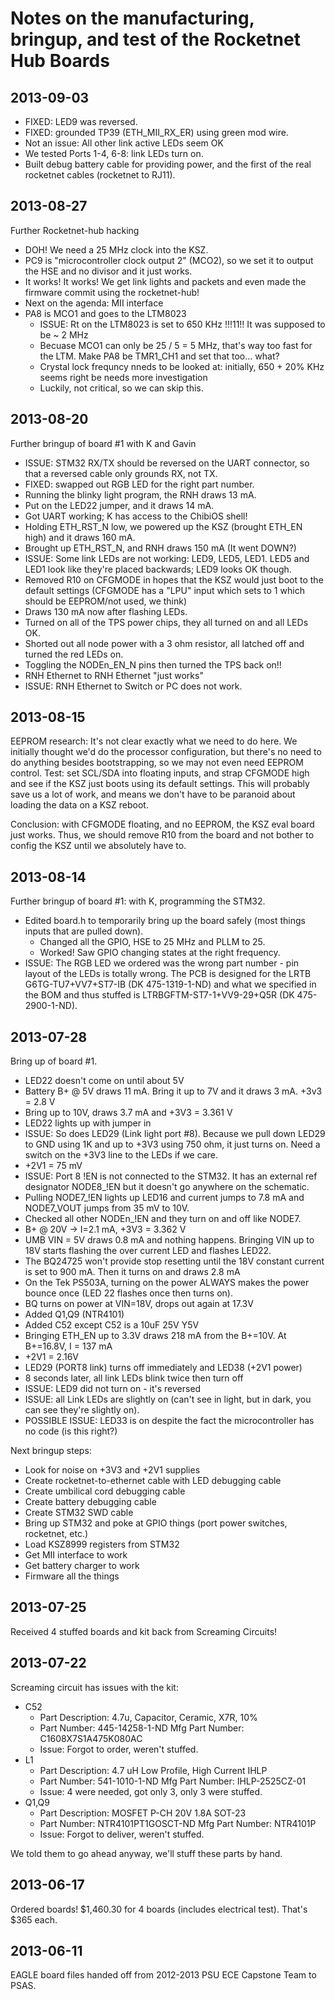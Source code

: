 # Notes on the manufacturing, bringup, and test of the Rocketnet Hub Boards


## 2013-09-03

- FIXED: LED9 was reversed.
- FIXED: grounded TP39 (ETH_MII_RX_ER) using green mod wire.
- Not an issue: All other link active LEDs seem OK
- We tested Ports 1-4, 6-8: link LEDs turn on.
- Built debug battery cable for providing power, and the first of the real rocketnet cables (rocketnet to RJ11).

## 2013-08-27 

Further Rocketnet-hub hacking

- DOH! We need a 25 MHz clock into the KSZ.
- PC9 is "microcontroller clock output 2" (MCO2), so we set it to output the HSE and no divisor and it just works.
- It works! It works! We get link lights and packets and even made the firmware commit using the rocketnet-hub!
- Next on the agenda: MII interface
- PA8 is MCO1 and goes to the LTM8023 
   - ISSUE: Rt on the LTM8023 is set to 650 KHz !!!11!! It was supposed to be ~ 2 MHz
   - Becuase MCO1 can only be 25 / 5 = 5 MHz, that's way too fast for the LTM. Make PA8 be TMR1_CH1 and set that too... what?
   - Crystal lock frequncy nneds to be looked at: initially, 650 + 20% KHz seems right be needs more investigation
   - Luckily, not critical, so we can skip this.

## 2013-08-20

Further bringup of board #1 with K and Gavin

- ISSUE: STM32 RX/TX should be reversed on the UART connector, so that a reversed cable only grounds RX, not TX.
- FIXED: swapped out RGB LED for the right part number.
- Running the blinky light program, the RNH draws 13 mA.
- Put on the LED22 jumper, and it draws 14 mA.
- Got UART working; K has access to the ChibiOS shell!
- Holding ETH_RST_N low, we powered up the KSZ (brought ETH_EN high) and it draws 160 mA.
- Brought up ETH_RST_N, and RNH draws 150 mA (It went DOWN?)
- ISSUE: Some link LEDs are not working: LED9, LED5, LED1. LED5 and LED1 look like they're placed backwards; LED9 looks OK though.
- Removed R10 on CFGMODE in hopes that the KSZ would just boot to the default settings (CFGMODE has a "LPU" input which sets to 1 which should be EEPROM/not used, we think)
- Draws 130 mA now after flashing LEDs.
- Turned on all of the TPS power chips, they all turned on and all LEDs OK.
- Shorted out all node power with a 3 ohm resistor, all latched off and turned the red LEDs on.
- Toggling the NODEn_EN_N pins then turned the TPS back on!!
- RNH Ethernet to RNH Ethernet "just works"
- ISSUE: RNH Ethernet to Switch or PC does not work.

## 2013-08-15

EEPROM research: It's not clear exactly what we need to do here. We initially thought we'd do the processor configuration, but there's no need to do anything besides bootstrapping, so we may not even need EEPROM control. Test: set SCL/SDA into floating inputs, and strap CFGMODE high and see if the KSZ just boots using its default settings. This will probably save us a lot of work, and means we don't have to be paranoid about loading the data on a KSZ reboot.

Conclusion: with CFGMODE floating, and no EEPROM, the KSZ eval board just works. Thus, we should remove R10 from the board and not bother to config the KSZ until we absolutely have to.

## 2013-08-14

Further bringup of board #1: with K, programming the STM32.

- Edited board.h to temporarily bring up the board safely (most things inputs that are pulled down).
   - Changed all the GPIO, HSE to 25 MHz and PLLM to 25.
   - Worked! Saw GPIO changing states at the right frequency.
- ISSUE: The RGB LED we ordered was the wrong part number - pin layout of the LEDs is totally wrong. The PCB is designed for the LRTB G6TG-TU7+VV7+ST7-IB (DK 475-1319-1-ND) and what we specified in the BOM and thus stuffed is LTRBGFTM-ST7-1+VV9-29+Q5R (DK 475-2900-1-ND).
 
## 2013-07-28

Bring up of board #1.

- LED22 doesn't come on until about 5V
- Battery B+ @ 5V draws 11 mA. Bring it up to 7V and it draws 3 mA. +3v3 = 2.8 V
- Bring up to 10V, draws 3.7 mA and +3V3 = 3.361 V
- LED22 lights up with jumper in
- ISSUE: So does LED29 (Link light port #8). Because we pull down LED29 to GND using 1K and up to +3V3 using 750 ohm, it just turns on. Need a switch on the +3V3 line to the LEDs if we care.
- +2V1 = 75 mV
- ISSUE: Port 8 !EN is not connected to the STM32. It has an external ref designator NODE8_!EN but it doesn't go anywhere on the schematic.
- Pulling NODE7_!EN lights up LED16 and current jumps to 7.8 mA and NODE7_VOUT jumps from 35 mV to 10V.
- Checked all other NODEn_!EN and they turn on and off like NODE7.
- B+ @ 20V -> I=2.1 mA, +3V3 = 3.362 V
- UMB VIN = 5V draws 0.8 mA and nothing happens. Bringing VIN up to 18V starts flashing the over current LED and flashes LED22.
- The BQ24725 won't provide stop resetting until the 18V constant current is set to 900 mA. Then it turns on and draws 2.8 mA 
- On the Tek PS503A, turning on the power ALWAYS makes the power bounce once (LED 22 flashes once then turns on).
- BQ turns on power at VIN=18V, drops out again at 17.3V
- Added Q1,Q9 (NTR4101) 
- Added C52 except C52 is a 10uF 25V Y5V 
- Bringing ETH_EN up to 3.3V draws 218 mA from the B+=10V. At B+=16.8V, I = 137 mA
- +2V1 = 2.16V
- LED29 (PORT8 link) turns off immediately and LED38 (+2V1 power)
- 8 seconds later, all link LEDs blink twice then turn off
- ISSUE: LED9 did not turn on - it's reversed
- ISSUE: all Link LEDs are slightly on (can't see in light, but in dark, you can see they're slightly on).
- POSSIBLE ISSUE: LED33 is on despite the fact the microcontroller has no code (is this right?)


Next bringup steps:

- Look for noise on +3V3 and +2V1 supplies
- Create rocketnet-to-ethernet cable with LED debugging cable
- Create umbilical cord debugging cable
- Create battery debugging cable
- Create STM32 SWD cable
- Bring up STM32 and poke at GPIO things (port power switches, rocketnet, etc.)
- Load KSZ8999 registers from STM32
- Get MII interface to work
- Get battery charger to work
- Firmware all the things
 
## 2013-07-25

Received 4 stuffed boards and kit back from Screaming Circuits!

## 2013-07-22

Screaming circuit has issues with the kit:

- C52
    - Part Description: 4.7u, Capacitor, Ceramic,  X7R, 10%
    - Part Number: 445-14258-1-ND  Mfg Part Number: C1608X7S1A475K080AC  
    - Issue: Forgot to order, weren't stuffed.
- L1
     - Part Description: 4.7 uH Low Profile, High Current IHLP
     - Part Number: 541-1010-1-ND  Mfg Part Number: IHLP-2525CZ-01  
     - Issue: 4 were needed, got only 3, only 3 were stuffed.
- Q1,Q9
     - Part Description: MOSFET P-CH 20V 1.8A SOT-23
     - Part Number: NTR4101PT1GOSCT-ND  Mfg Part Number: NTR4101P  
     - Issue: Forgot to deliver, weren't stuffed.

We told them to go ahead anyway, we'll stuff these parts by hand.

## 2013-06-17

Ordered boards! $1,460.30 for 4 boards (includes electrical test). That's $365 each.

## 2013-06-11

EAGLE board files handed off from 2012-2013 PSU ECE Capstone Team to PSAS.


